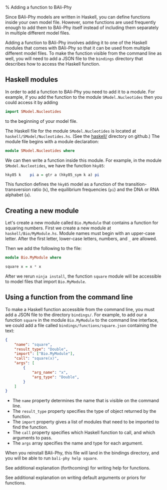 % Adding a function to BAli-Phy

Since BAli-Phy models are written in Haskell, you can define functions
inside your own model file.  However, some functions are used frequently
enough to add them to BAli-Phy itself instead of including them
separately in multiple different model files.

Adding a function to BAli-Phy involves adding it to one of the Haskell
modules that comes with BAli-Phy so that it can be used from multiple
different model files.  To make the function visible from the 
command line as well, you will need to add a JSON file to the `bindings`
directory that describes how to access the Haskell function.

## Haskell modules

In order to add a function to BAli-Phy you need to add it to a module.
For example, if you add the function to the module
`SModel.Nucleotides` then you could access it by adding
```Haskell
import SModel.Nucleotides
```
to the beginning of your model file.

The Haskell file for the module `SModel.Nucleotides` is located at
`haskell/SModel/Nucleotides.hs`. (See the [haskell/](https://github.com/bredelings/BAli-Phy/blob/master/haskell/) 
directory on github.) The module file begins with a 
module declaration:

```Haskell
module SModel.Nucleotides where
```

We can then write a function inside this module.  For example, in the module
`SModel.Nucleotides`, we have the function `hky85`:
```Haskell
hky85 k    pi a = gtr a (hky85_sym k a) pi
```
This function defines the `hky85` model as a function of the
transition-transversion ratio (`k`), the equilibrium frequencies
(`pi`) and the DNA or RNA alphabet (`a`).


## Creating a new module

Let's create a new module called `Bio.MyModule` that
contains a function for squaring numbers.  First we create a new
module at `haskell/Bio/MyModule.hs`.  Module names must begin with
an upper-case letter.  After the first letter, lower-case letters,
numbers, and `_` are allowed. 

Then we add the following to the file:
```Haskell
module Bio.MyModule where

square x = x * x
```

After we rerun `ninja install`, the function `square` module will be
accessible to model files that import `Bio.MyModule`.

## Using a function from the command line

To make a Haskell function accessible from the command line, you must
add a JSON file to the directory `bindings/`. For example, to add our
a function `square` in the module `Bio.MyModule` to the command line
interface, we could add a file called `bindings/functions/square.json`
containing the text: 
``` json
{
    "name": "square",
    "result_type": "Double",
    "import": ["Bio.MyModule"],
    "call": "square(x)",
    "args": [
        {
            "arg_name": "x",
            "arg_type": "Double",
        }
    ]
}
```
* The `name` property determines the name that is visible on the command line.
* The `result_type` property specifies the type of object returned by the function.
* The `import` property gives a list of modules that need to be imported to find the function.
* The `call` property specifies which Haskell function to call, and which arguments to pass.
* The `args` array specifies the name and type for each argument.

When you reinstall BAli-Phy, this file will land in the bindings
directory, and you will be able to run `bali-phy help square`.

See additional explanation (forthcoming) for writing help for functions.

See additional explanation on writing default arguments or priors for functions.